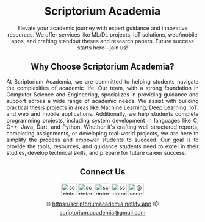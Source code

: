 <h1 align="center">Scriptorium Academia</h1>
<p align="center">Elevate your academic journey with expert guidance and innovative resources. We offer services like ML/DL projects, IoT solutions, web/mobile apps, and crafting standout theses and research papers. Future success starts here—join us!</p>

<h2 align="center">Why Choose Scriptorium Academia?</h2>

<p align="justify">At Scriptorium Academia, we are committed to helping students navigate the complexities of academic life. Our team, with a strong foundation in Computer Science and Engineering, specializes in providing guidance and support across a wide range of academic needs. We assist with building practical thesis projects in areas like Machine Learning, Deep Learning, IoT, and web and mobile applications. Additionally, we help students complete programming projects, including system development in languages like C, C++, Java, Dart, and Python. Whether it's crafting well-structured reports, completing assignments, or developing real-world projects, we are here to simplify the process and empower students to succeed. Our goal is to provide the tools, resources, and guidance students need to excel in their studies, develop technical skills, and prepare for future career success.
</p>

<h2 align="center">Connect Us</h2>
<p align="center">
<a href="https://twitter.com/scriptodemia" target="blank"><img align="center" src="https://raw.githubusercontent.com/rahuldkjain/github-profile-readme-generator/master/src/images/icons/Social/twitter.svg" alt="scriptodemia" height="30" width="40" /></a>
<a href="https://linkedin.com/in/scriptoriumacademia" target="blank"><img align="center" src="https://raw.githubusercontent.com/rahuldkjain/github-profile-readme-generator/master/src/images/icons/Social/linked-in-alt.svg" alt="scriptoriumacademia" height="30" width="40" /></a>
<a href="https://fb.com/scriptorium.academia" target="blank"><img align="center" src="https://raw.githubusercontent.com/rahuldkjain/github-profile-readme-generator/master/src/images/icons/Social/facebook.svg" alt="scriptorium.academia" height="30" width="40" /></a>
<a href="https://instagram.com/scriptorium.academia" target="blank"><img align="center" src="https://raw.githubusercontent.com/rahuldkjain/github-profile-readme-generator/master/src/images/icons/Social/instagram.svg" alt="scriptorium.academia" height="30" width="40" /></a>
<a href="https://www.youtube.com/c/@scriptoriumacademia" target="blank"><img align="center" src="https://raw.githubusercontent.com/rahuldkjain/github-profile-readme-generator/master/src/images/icons/Social/youtube.svg" alt="@scriptoriumacademia" height="30" width="40" /></a>
</p>
<p align="center">🌐 <a href="https://scriptoriumacademia.netlify.app" target="blank">https://scriptoriumacademia.netlify.app</a> 📫 <a href="mailto:scriptorium.academia@gmail.com">scriptorium.academia@gmail.com</a></p>
